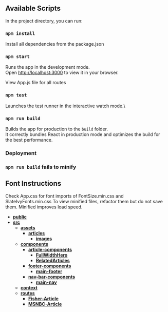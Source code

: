 ## Available Scripts

In the project directory, you can run:

### `npm install`

Install all dependencies from the package.json

### `npm start`

Runs the app in the development mode.\
Open [http://localhost:3000](http://localhost:3000) to view it in your browser.

View App.js file for all routes

### `npm test`

Launches the test runner in the interactive watch mode.\

### `npm run build`

Builds the app for production to the `build` folder.\
It correctly bundles React in production mode and optimizes the build for the best performance.

### Deployment

### `npm run build` fails to minify

## Font Instructions

Check App.css for font imports of FontSize.min.css and SlateIvyFonts.min.css
To view minified files, refactor them but do not save them. Minified improves load speed.

<!-- tree generated by markdown-notes-tree starts here -->

- [**public**](public)
- [**src**](src)
    - [**assets**](src/assets)
        - [**articles**](src/assets/articles)
            - [**images**](src/assets/articles/images)
    - [**components**](src/components)
        - [**article-components**](src/components/article-components)
            - [**FullWidthHero**](src/components/article-components/FullWidthHero)
            - [**RelatedArticles**](src/components/article-components/RelatedArticles)
        - [**footer-components**](src/components/footer-components)
            - [**main-footer**](src/components/footer-components/main-footer)
        - [**nav-bar-components**](src/components/nav-bar-components)
            - [**main-nav**](src/components/nav-bar-components/main-nav)
    - [**context**](src/context)
    - [**routes**](src/routes)
        - [**Fisher-Article**](src/routes/Fisher-Article)
        - [**MSNBC-Article**](src/routes/MSNBC-Article)

<!-- tree generated by markdown-notes-tree ends here -->

